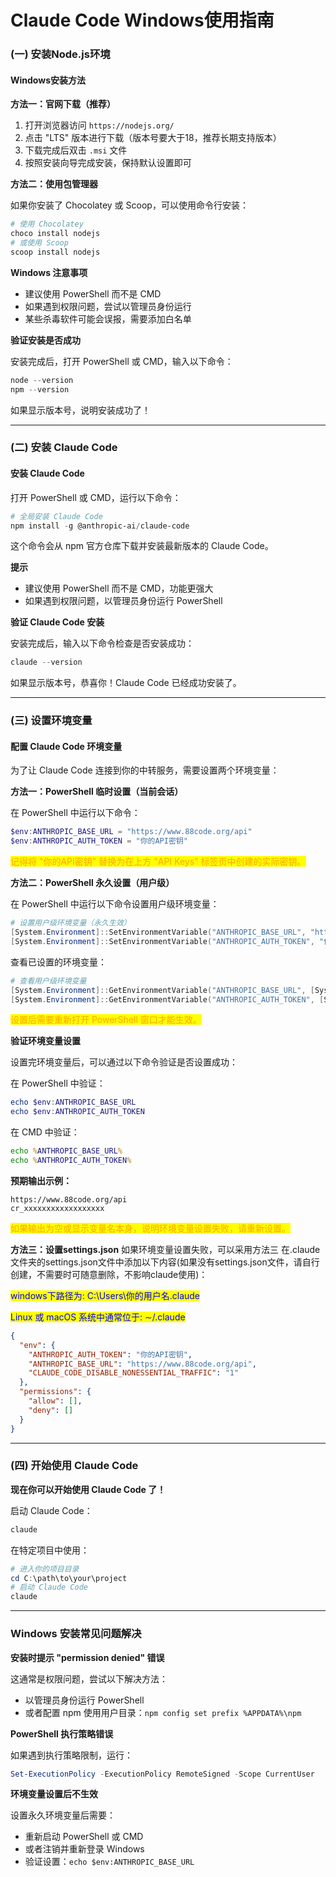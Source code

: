 # Claude Code Windows使用指南

### (一) 安装Node.js环境

#### Windows安装方法

**方法一：官网下载（推荐）**

1. 打开浏览器访问 `https://nodejs.org/`
2. 点击 "LTS" 版本进行下载（版本号要大于18，推荐长期支持版本）
3. 下载完成后双击 `.msi` 文件
4. 按照安装向导完成安装，保持默认设置即可

**方法二：使用包管理器**

如果你安装了 Chocolatey 或 Scoop，可以使用命令行安装：

```powershell
# 使用 Chocolatey
choco install nodejs
# 或使用 Scoop
scoop install nodejs
```

**Windows 注意事项**

- 建议使用 PowerShell 而不是 CMD
- 如果遇到权限问题，尝试以管理员身份运行
- 某些杀毒软件可能会误报，需要添加白名单

**验证安装是否成功**

安装完成后，打开 PowerShell 或 CMD，输入以下命令：

```powershell
node --version
npm --version
```

如果显示版本号，说明安装成功了！

***

### (二) 安装 Claude Code

#### 安装 Claude Code

打开 PowerShell 或 CMD，运行以下命令：

```powershell
# 全局安装 Claude Code
npm install -g @anthropic-ai/claude-code
```

这个命令会从 npm 官方仓库下载并安装最新版本的 Claude Code。

**提示**

- 建议使用 PowerShell 而不是 CMD，功能更强大
- 如果遇到权限问题，以管理员身份运行 PowerShell

**验证 Claude Code 安装**

安装完成后，输入以下命令检查是否安装成功：

```powershell
claude --version
```

如果显示版本号，恭喜你！Claude Code 已经成功安装了。

***

### (三) 设置环境变量

#### 配置 Claude Code 环境变量

为了让 Claude Code 连接到你的中转服务，需要设置两个环境变量：

**方法一：PowerShell 临时设置（当前会话）**

在 PowerShell 中运行以下命令：

```powershell
$env:ANTHROPIC_BASE_URL = "https://www.88code.org/api"
$env:ANTHROPIC_AUTH_TOKEN = "你的API密钥"
```

<mark style="color:orange;">记得将 "你的API密钥" 替换为在上方 "API Keys" 标签页中创建的实际密钥。</mark>

**方法二：PowerShell 永久设置（用户级）**

在 PowerShell 中运行以下命令设置用户级环境变量：

```powershell
# 设置用户级环境变量（永久生效）
[System.Environment]::SetEnvironmentVariable("ANTHROPIC_BASE_URL", "https://www.88code.org/api", [System.EnvironmentVariableTarget]::User)
[System.Environment]::SetEnvironmentVariable("ANTHROPIC_AUTH_TOKEN", "你的API密钥", [System.EnvironmentVariableTarget]::User)
```

查看已设置的环境变量：

```powershell
# 查看用户级环境变量
[System.Environment]::GetEnvironmentVariable("ANTHROPIC_BASE_URL", [System.EnvironmentVariableTarget]::User)
[System.Environment]::GetEnvironmentVariable("ANTHROPIC_AUTH_TOKEN", [System.EnvironmentVariableTarget]::User)
```

<mark style="color:orange;">设置后需要重新打开 PowerShell 窗口才能生效。</mark>

**验证环境变量设置**

设置完环境变量后，可以通过以下命令验证是否设置成功：

在 PowerShell 中验证：

```powershell
echo $env:ANTHROPIC_BASE_URL
echo $env:ANTHROPIC_AUTH_TOKEN
```

在 CMD 中验证：

```cmd
echo %ANTHROPIC_BASE_URL%
echo %ANTHROPIC_AUTH_TOKEN%
```

**预期输出示例：**

```
https://www.88code.org/api
cr_xxxxxxxxxxxxxxxxxx
```

<mark style="color:orange;">如果输出为空或显示变量名本身，说明环境变量设置失败，请重新设置。</mark>

**方法三：设置settings.json**
如果环境变量设置失败，可以采用方法三
在.claude文件夹的settings.json文件中添加以下内容(如果没有settings.json文件，请自行创建，不需要时可随意删除，不影响claude使用)：

<mark style="color:blue;">windows下路径为: C:\Users\你的用户名\.claude</mark>

<mark style="color:blue;">Linux 或 macOS 系统中通常位于: ∼/.claude</mark>

```json
{
  "env": {
    "ANTHROPIC_AUTH_TOKEN": "你的API密钥",
    "ANTHROPIC_BASE_URL": "https://www.88code.org/api",
    "CLAUDE_CODE_DISABLE_NONESSENTIAL_TRAFFIC": "1"
  },
  "permissions": {
    "allow": [],
    "deny": []
  }
}
```

***

### (四) 开始使用 Claude Code

**现在你可以开始使用 Claude Code 了！**

启动 Claude Code：

```powershell
claude
```

在特定项目中使用：

```powershell
# 进入你的项目目录
cd C:\path\to\your\project
# 启动 Claude Code
claude
```

***

### Windows 安装常见问题解决

**安装时提示 "permission denied" 错误**

这通常是权限问题，尝试以下解决方法：

- 以管理员身份运行 PowerShell
- 或者配置 npm 使用用户目录：`npm config set prefix %APPDATA%\npm`

**PowerShell 执行策略错误**

如果遇到执行策略限制，运行：

```powershell
Set-ExecutionPolicy -ExecutionPolicy RemoteSigned -Scope CurrentUser
```

**环境变量设置后不生效**

设置永久环境变量后需要：

- 重新启动 PowerShell 或 CMD
- 或者注销并重新登录 Windows
- 验证设置：`echo $env:ANTHROPIC_BASE_URL`
